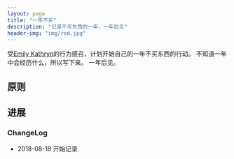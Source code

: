 ```yaml
---
layout: page
title: "一年不买"
description: "记录不买东西的一年，一年后见"
header-img: "img/red.jpg"
---
```




受[Emily Kathryn](https://emilysfilms.wordpress.com/)的行为感召，计划开始自己的一年不买东西的行动。
不知道一年中会经历什么，所以写下来。
一年后见。





## 原则


## 进展


### ChangeLog
 * 2018-08-18 开始记录
